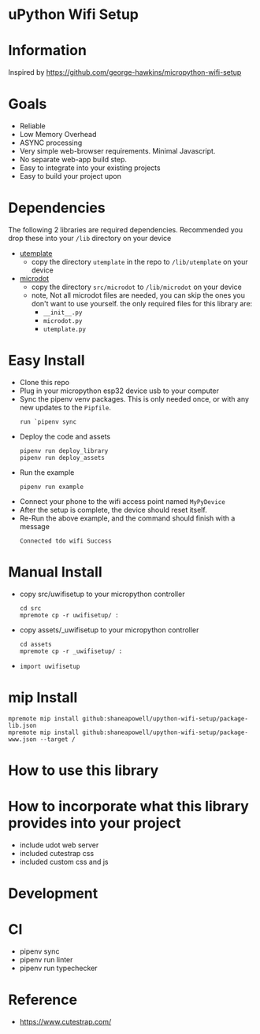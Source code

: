 # uPython Wifi Setup

# Information
Inspired by https://github.com/george-hawkins/micropython-wifi-setup

# Goals
- Reliable
- Low Memory Overhead
- ASYNC processing
- Very simple web-browser requirements.  Minimal Javascript.
- No separate web-app build step.
- Easy to integrate into your existing projects
- Easy to build your project upon

# Dependencies
The following 2 libraries are required dependencies.  Recommended you drop these into your `/lib` directory on your device
- [utemplate](https://github.com/pfalcon/utemplate)
  - copy the directory `utemplate` in the repo to `/lib/utemplate` on your device
- [microdot](https://github.com/miguelgrinberg/microdot)
  - copy the directory `src/microdot` to `/lib/microdot` on your device
  - note, Not all microdot files are needed, you can skip the ones you don't want to use yourself. the only required files for this library are:
    - `__init__.py`
    - `microdot.py`
    - `utemplate.py`

# Easy Install
- Clone this repo
- Plug in your micropython esp32 device usb to your computer
- Sync the pipenv venv packages. This is only needed once, or with any new updates to the `Pipfile`.
  ```
  run `pipenv sync
  ```
- Deploy the code and assets
  ```
  pipenv run deploy_library
  pipenv run deploy_assets
  ```
- Run the example
  ```
  pipenv run example
  ```
- Connect your phone to the wifi access point named `MyPyDevice`
- After the setup is complete, the device should reset itself.
- Re-Run the above example, and the command should finish with a message
  ```
  Connected tdo wifi Success
  ```

# Manual Install
- copy src/uwifisetup to your micropython controller
    ```
    cd src
    mpremote cp -r uwifisetup/ :
    ```
- copy assets/_uwifisetup to your micropython controller
    ```
    cd assets
    mpremote cp -r _uwifisetup/ :
    ```
- `import uwifisetup`

# mip Install
```
mpremote mip install github:shaneapowell/upython-wifi-setup/package-lib.json
mpremote mip install github:shaneapowell/upython-wifi-setup/package-www.json --target /
```

# How to use this library


# How to incorporate what this library provides into your project
- include udot web server
- included cutestrap css
- included custom css and js

# Development

# CI
- pipenv sync
- pipenv run linter
- pipenv run typechecker


# Reference
- https://www.cutestrap.com/